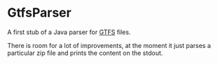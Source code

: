 # GtfsParser
A first stub of a Java parser for [GTFS](https://developers.google.com/transit/) files.

There is room for a lot of improvements, at the moment it just parses a particular zip file and prints the content on the stdout. 
